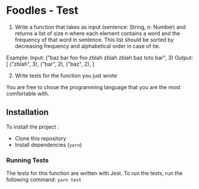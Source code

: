 # Foodles - Test 

1) Write a function that takes as input (sentence: String, n: Number) 
and returns a list of size n where each element contains a word and the frequency of that word in sentence.
This list should be sorted by decreasing frequency and alphabetical order in case of tie.

Example: 
Input: ("baz bar foo foo zblah zblah zblah baz toto bar", 3)
Output: 
[
   ("zblah", 3),
   ("bar", 2),
   ("baz", 2),
]

2) Write tests for the function you just wrote

You are free to chose the programming language that you are the most comfortable with.
## Installation 
To install the project :
- Clone this repository
- Install dependencies (``yarn``)

### Running Tests 
The tests for this function are written with Jest. To run the tests, run the following command: 
 ``yarn test``
